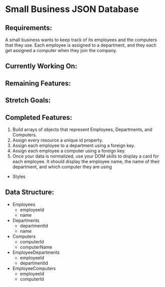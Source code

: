 # Small Business JSON Database

## Requirements:

A small business wants to keep track of its employees and the computers that they use. Each employee is assigned to a department, and they each get assigned a computer when they join the company.

## Currently Working On:

## Remaining Features:


## Stretch Goals:


## Completed Features:

1. Build arrays of objects that represent Employees, Departments, and Computers.
1. Assign every resource a unique id property.
1. Assign each employee to a department using a foreign key.
1. Assign each employee a computer using a foreign key.
1. Once your data is normalized, use your DOM skills to display a card for each employee. It should display the employee name, the name of their department, and which computer they are using
* Styles

## Data Structure:

* Employees
  * employeeId
  * name
* Departments
  * departmentId
  * name
* Computers
  * computerId
  * computerName
* EmployeeDepartments
  * employeeId
  * departmentId
* EmployeeComputers
  * employeeId
  * computerId
